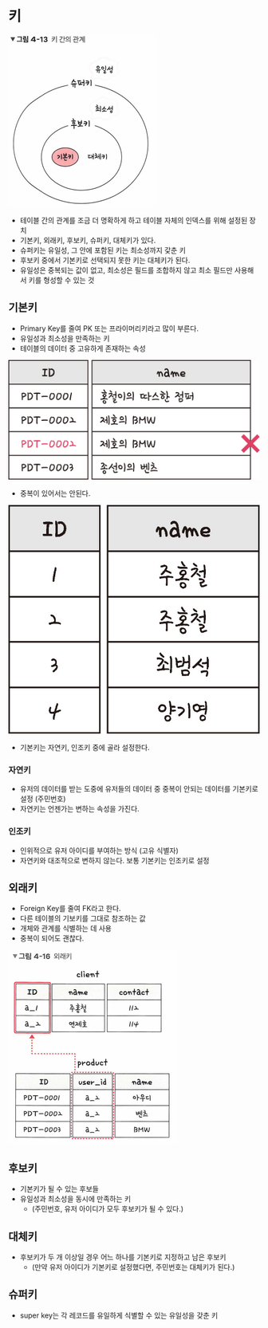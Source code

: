 __키__
===
![키 간의 관계](/Database/img/키%20간의%20관계.png)

- 테이블 간의 관계를 조금 더 명확하게 하고 테이블 자체의 인덱스를 위해 설정된 장치
- 기본키, 외래키, 후보키, 슈퍼키, 대체키가 있다.
- 슈퍼키는 유일성, 그 안에 포함된 키는 최소성까지 갗춘 키
- 후보키 중에서 기본키로 선택되지 못한 키는 대체키가 된다.
- 유일성은 중복되는 값이 없고, 최소성은 필드를 조합하지 않고 최소 필드만 사용해서 키를 형성할 수 있는 것

## __기본키__
- Primary Key를 줄여 PK 또는 프라이머리키라고 많이 부른다.
- 유일성과 최소성을 만족하는 키
- 테이블의 데이터 중 고유하게 존재하는 속성

![기본키가 안 되는 키](/Database/img/기본키불가.png)

- 중복이 있어서는 안된다.

![기본키가 가능한 키](/Database/img/기본키가능.png)

- 기본키는 자연키, 인조키 중에 골라 설정한다.

### __자연키__
- 유저의 데이터를 받는 도중에 유저들의 데이터 중 중복이 안되는 데이터를 기본키로 설정 (주민번호)
- 자연키는 언젠가는 변하는 속성을 가진다.

### __인조키__
- 인위적으로 유저 아이디를 부여하는 방식 (고유 식별자)
- 자연키와 대조적으로 변하지 않는다. 보통 기본키는 인조키로 설정

## __외래키__
- Foreign Key를 줄여 FK라고 한다.
- 다른 테이블의 기보키를 그대로 참조하는 값
- 개체와 관계를 식별하는 데 사용
- 중복이 되어도 괜찮다.

![외래키](/Database/img/외래키.png)
	
## __후보키__
- 기본키가 될 수 있는 후보들
- 유일성과 최소성을 동시에 만족하는 키
    - (주민번호, 유저 아이디가 모두 후보키가 될 수 있다.)

## __대체키__
- 후보키가 두 개 이상일 경우 어느 하나를 기본키로 지정하고 남은 후보키
    - (만약 유저 아이디가 기본키로 설정했다면, 주민번호는 대체키가 된다.)

## __슈퍼키__
- super key는 각 레코드를 유일하게 식별할 수 있는 유일성을 갖춘 키
